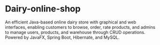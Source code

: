 # Dairy-online-shop
An efficient Java-based online dairy store with graphical and web interfaces, enabling customers to browse, order, rate products, and admins to manage users, products, and warehouse through CRUD operations. Powered by JavaFX, Spring Boot, Hibernate, and MySQL.
